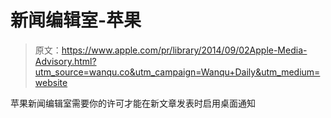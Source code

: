 # 新闻编辑室-苹果

> 原文：<https://www.apple.com/pr/library/2014/09/02Apple-Media-Advisory.html?utm_source=wanqu.co&utm_campaign=Wanqu+Daily&utm_medium=website>

苹果新闻编辑室需要你的许可才能在新文章发表时启用桌面通知